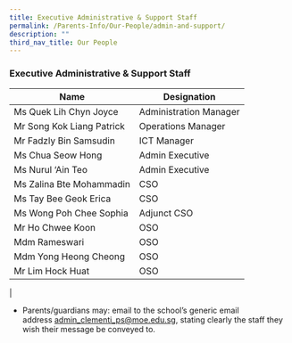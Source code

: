 ```yaml
---
title: Executive Administrative & Support Staff
permalink: /Parents-Info/Our-People/admin-and-support/
description: ""
third_nav_title: Our People
---
```

### Executive Administrative & Support Staff

| Name | Designation |
|---|---|
| Ms Quek Lih Chyn Joyce | Administration Manager |
| Mr Song Kok Liang Patrick | Operations Manager  |
| Mr Fadzly Bin Samsudin | ICT Manager |
| Ms Chua Seow Hong | Admin Executive |
| Ms Nurul ‘Ain Teo | Admin Executive |
| Ms Zalina Bte Mohammadin |CSO |
| Ms Tay Bee Geok Erica  |CSO |
| Ms Wong Poh Chee Sophia | Adjunct CSO |
| Mr Ho Chwee Koon | OSO |
| Mdm Rameswari | OSO |
| Mdm Yong Heong Cheong |OSO |
| Mr Lim Hock Huat | OSO |
| 

*   Parents/guardians may: email to the school’s generic email address [admin_clementi_ps@moe.edu.sg](admin_clementi_ps@moe.edu.sg), stating clearly the staff they wish their message be conveyed to.